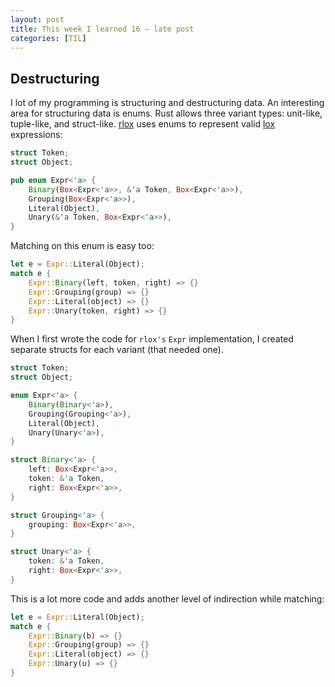 ```yaml
---
layout: post
title: This week I learned 16 — late post
categories: [TIL]
---
```


## Destructuring

I lot of my programming is structuring and destructuring data. An interesting
area for structuring data is enums. Rust allows three variant types: unit-like,
tuple-like, and struct-like. [rlox][rlox-git] uses enums to represent valid
[lox][lox-ci] expressions:

```rust
struct Token;
struct Object;

pub enum Expr<'a> {
    Binary(Box<Expr<'a>>, &'a Token, Box<Expr<'a>>),
    Grouping(Box<Expr<'a>>),
    Literal(Object),
    Unary(&'a Token, Box<Expr<'a>>),
}
```

Matching on this enum is easy too:

```rust
let e = Expr::Literal(Object);
match e {
    Expr::Binary(left, token, right) => {}
    Expr::Grouping(group) => {}
    Expr::Literal(object) => {}
    Expr::Unary(token, right) => {}
}
```

When I first wrote  the code for `rlox's` `Expr` implementation, I created
separate structs for each variant (that needed one).

```rust
struct Token;
struct Object;

enum Expr<'a> {
    Binary(Binary<'a>),
    Grouping(Grouping<'a>),
    Literal(Object),
    Unary(Unary<'a>),
}

struct Binary<'a> {
    left: Box<Expr<'a>>,
    token: &'a Token,
    right: Box<Expr<'a>>,
}

struct Grouping<'a> {
    grouping: Box<Expr<'a>>,
}

struct Unary<'a> {
    token: &'a Token,
    right: Box<Expr<'a>>,
}
```

This is a lot more code and adds another level of indirection while matching:
```rust
let e = Expr::Literal(Object);
match e {
    Expr::Binary(b) => {}
    Expr::Grouping(group) => {}
    Expr::Literal(object) => {}
    Expr::Unary(u) => {}
}
```

[rlox-git]: https://github.com/nickrtorres/rlox/blob/251941441e01534092025bb019827acaeeee340e/src/lib.rs#L363
[lox-ci]: http://www.craftinginterpreters.com/the-lox-language.html
